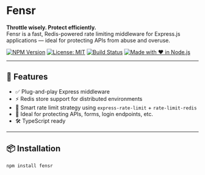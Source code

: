 # Fensr

**Throttle wisely. Protect efficiently.**  
Fensr is a fast, Redis-powered rate limiting middleware for Express.js applications — ideal for protecting APIs from abuse and overuse.

[![NPM Version](https://img.shields.io/npm/v/fensr.svg)](https://www.npmjs.com/package/fensr)
[![License: MIT](https://img.shields.io/badge/License-MIT-yellow.svg)](https://opensource.org/licenses/MIT)
[![Build Status](https://img.shields.io/badge/build-passing-brightgreen)](#)
[![Made with ❤️ in Node.js](https://img.shields.io/badge/Made%20with-Node.js-brightgreen)](#)

---

## 🚀 Features

- ✅ Plug-and-play Express middleware
- ⚡️ Redis store support for distributed environments
- 🧠 Smart rate limit strategy using `express-rate-limit` + `rate-limit-redis`
- 🔐 Ideal for protecting APIs, forms, login endpoints, etc.
- 🛠 TypeScript ready

---

## 📦 Installation

```bash
npm install fensr
